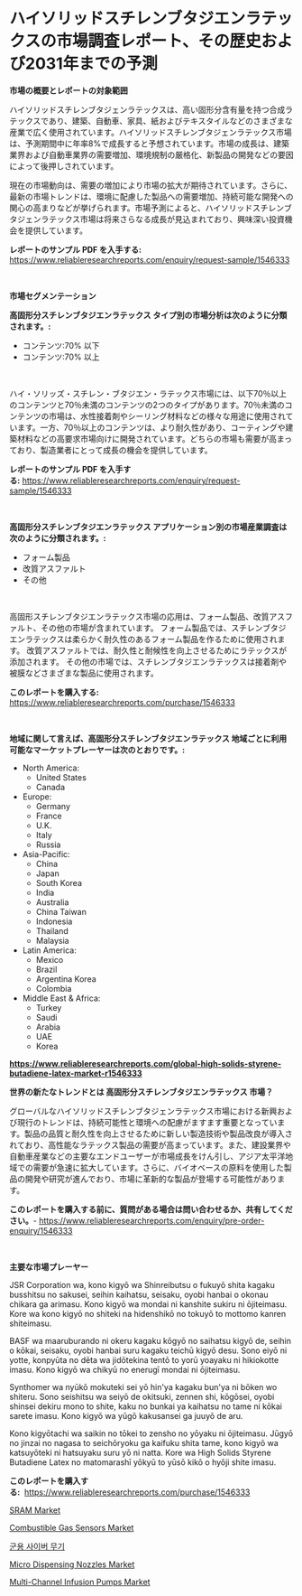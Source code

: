 <p><h1>ハイソリッドスチレンブタジエンラテックスの市場調査レポート、その歴史および2031年までの予測</h1></p><p><strong>市場の概要とレポートの対象範囲</strong></p>
<p><p>ハイソリッドスチレンブタジェンラテックスは、高い固形分含有量を持つ合成ラテックスであり、建築、自動車、家具、紙およびテキスタイルなどのさまざまな産業で広く使用されています。ハイソリッドスチレンブタジェンラテックス市場は、予測期間中に年率8%で成長すると予想されています。市場の成長は、建築業界および自動車業界の需要増加、環境規制の厳格化、新製品の開発などの要因によって後押しされています。</p><p>現在の市場動向は、需要の増加により市場の拡大が期待されています。さらに、最新の市場トレンドは、環境に配慮した製品への需要増加、持続可能な開発への関心の高まりなどが挙げられます。市場予測によると、ハイソリッドスチレンブタジェンラテックス市場は将来さらなる成長が見込まれており、興味深い投資機会を提供しています。</p></p>
<p><strong>レポートのサンプル PDF を入手する:</strong> <a href="https://www.reliableresearchreports.com/enquiry/request-sample/1546333">https://www.reliableresearchreports.com/enquiry/request-sample/1546333</a></p>
<p>&nbsp;</p>
<p><strong>市場セグメンテーション</strong></p>
<p><strong>高固形分スチレンブタジエンラテックス タイプ別の市場分析は次のように分類されます。:</strong></p>
<p><ul><li>コンテンツ:70% 以下</li><li>コンテンツ:70% 以上</li></ul></p>
<p>&nbsp;</p>
<p><p>ハイ・ソリッズ・スチレン・ブタジエン・ラテックス市場には、以下70％以上のコンテンツと70％未満のコンテンツの2つのタイプがあります。70％未満のコンテンツの市場は、水性接着剤やシーリング材料などの様々な用途に使用されています。一方、70％以上のコンテンツは、より耐久性があり、コーティングや建築材料などの高要求市場向けに開発されています。どちらの市場も需要が高まっており、製造業者にとって成長の機会を提供しています。</p></p>
<p><strong>レポートのサンプル PDF を入手する:</strong>&nbsp;<a href="https://www.reliableresearchreports.com/enquiry/request-sample/1546333">https://www.reliableresearchreports.com/enquiry/request-sample/1546333</a></p>
<p>&nbsp;</p>
<p><strong> 高固形分スチレンブタジエンラテックス アプリケーション別の市場産業調査は次のように分類されます。:</strong></p>
<p><ul><li>フォーム製品</li><li>改質アスファルト</li><li>その他</li></ul></p>
<p>&nbsp;</p>
<p><p>高固形スチレンブタジエンラテックス市場の応用は、フォーム製品、改質アスファルト、その他の市場が含まれています。 フォーム製品では、スチレンブタジエンラテックスは柔らかく耐久性のあるフォーム製品を作るために使用されます。 改質アスファルトでは、耐久性と耐候性を向上させるためにラテックスが添加されます。 その他の市場では、スチレンブタジエンラテックスは接着剤や被膜などさまざまな製品に使用されます。</p></p>
<p><strong>このレポートを購入する:</strong>&nbsp; <a href="https://www.reliableresearchreports.com/purchase/1546333">https://www.reliableresearchreports.com/purchase/1546333</a></p>
<p>&nbsp;</p>
<p><strong>地域に関して言えば、高固形分スチレンブタジエンラテックス 地域ごとに利用可能なマーケットプレーヤーは次のとおりです。:</strong></p>
<p><ul>
    <li>
        North America:
        <ul>
            <li>United States</li>
            <li>Canada</li>
        </ul>
    </li>
    <li>
        Europe:
        <ul>
            <li>Germany</li>
            <li>France</li>
            <li>U.K.</li>
            <li>Italy</li>
            <li>Russia</li>
        </ul>
    </li>
    <li>
        Asia-Pacific:
        <ul>
            <li>China</li>
            <li>Japan</li>
            <li>South Korea</li>
            <li>India</li>
            <li>Australia</li>
            <li>China Taiwan</li>
            <li>Indonesia</li>
            <li>Thailand</li>
            <li>Malaysia</li>
        </ul>
    </li>
    <li>
        Latin America:
        <ul>
            <li>Mexico</li>
            <li>Brazil</li>
            <li>Argentina Korea</li>
            <li>Colombia</li>
        </ul>
    </li>
    <li>
        Middle East & Africa:
        <ul>
            <li>Turkey</li>
            <li>Saudi</li>
            <li>Arabia</li>
            <li>UAE</li>
            <li>Korea</li>
        </ul>
    </li>
    </ul></p>
<p><strong><a href="https://www.reliableresearchreports.com/global-high-solids-styrene-butadiene-latex-market-r1546333">https://www.reliableresearchreports.com/global-high-solids-styrene-butadiene-latex-market-r1546333</a></strong>&nbsp;</p>
<p><strong>世界の新たなトレンドとは 高固形分スチレンブタジエンラテックス 市場？</strong></p>
<p><p>グローバルなハイソリッドスチレンブタジェンラテックス市場における新興および現行のトレンドは、持続可能性と環境への配慮がますます重要となっています。製品の品質と耐久性を向上させるために新しい製造技術や製品改良が導入されており、高性能なラテックス製品の需要が高まっています。また、建設業界や自動車産業などの主要なエンドユーザーが市場成長をけん引し、アジア太平洋地域での需要が急速に拡大しています。さらに、バイオベースの原料を使用した製品の開発や研究が進んでおり、市場に革新的な製品が登場する可能性があります。</p></p>
<p><strong>このレポートを購入する前に、質問がある場合は問い合わせるか、共有してください。</strong>- <a href="https://www.reliableresearchreports.com/enquiry/pre-order-enquiry/1546333">https://www.reliableresearchreports.com/enquiry/pre-order-enquiry/1546333</a></p>
<p>&nbsp;</p>
<p><strong>主要な市場プレーヤー</strong></p>
<p><p>JSR Corporation wa, kono kigyō wa Shinreibutsu o fukuyō shita kagaku busshitsu no sakusei, seihin kaihatsu, seisaku, oyobi hanbai o okonau chikara ga arimasu. Kono kigyō wa mondai ni kanshite sukiru ni ōjiteimasu. Kore wa kono kigyō no shiteki na hidenshikō no tokuyō to mottomo kanren shiteimasu.</p><p>BASF wa maaruburando ni okeru kagaku kōgyō no saihatsu kigyō de, seihin o kōkai, seisaku, oyobi hanbai suru kagaku teichū kigyō desu. Sono eiyō ni yotte, konpyūta no dēta wa jidōtekina tentō to yorū yoayaku ni hikiokotte imasu. Kono kigyō wa chikyū no enerugī mondai ni ōjiteimasu.</p><p>Synthomer wa nyūkō mokuteki sei yō hin'ya kagaku bun'ya ni bōken wo shiteru. Sono seishitsu wa seiyō de okitsuki, zennen shi, kōgōsei, oyobi shinsei dekiru mono to shite, kaku no bunkai ya kaihatsu no tame ni kōkai sarete imasu. Kono kigyō wa yūgō kakusansei ga juuyō de aru.</p><p>Kono kigyōtachi wa saikin no tōkei to zensho no yōyaku ni ōjiteimasu. Jūgyō no jinzai no nagasa to seichōryoku ga kaifuku shita tame, kono kigyō wa katsuyōteki ni hatsuyaku suru yō ni natta. Kore wa High Solids Styrene Butadiene Latex no matomarashī yōkyū to yūsō kikō o hyōji shite imasu.</p></p>
<p><strong>このレポートを購入する:</strong>&nbsp;&nbsp;<a href="https://www.reliableresearchreports.com/purchase/1546333">https://www.reliableresearchreports.com/purchase/1546333</a></p>
<p><p><a href="https://issuu.com/reportprime-2/docs/sram-market-size-2030.pptx">SRAM Market</a></p><p><a href="https://issuu.com/reportprime-2/docs/combustible-gas-sensors-market-size-2030.pptx">Combustible Gas Sensors Market</a></p><p><a href="https://github.com/hook46569/Market-Research-Report-List-1/blob/main/814334883208.md">군용 사이버 무기</a></p><p><a href="https://github.com/moyahfrancoestellec51j635wcx/Market-Research-Report-List-2/blob/main/micro-dispensing-nozzles-market.md">Micro Dispensing Nozzles Market</a></p><p><a href="https://github.com/mharielmesa/Market-Research-Report-List-3/blob/main/multi-channel-infusion-pumps-market.md">Multi-Channel Infusion Pumps Market</a></p></p>